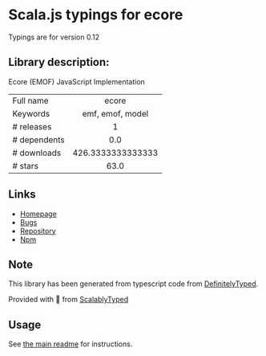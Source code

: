 
# Scala.js typings for ecore

Typings are for version 0.12

## Library description:
Ecore (EMOF) JavaScript Implementation

|                    |                 |
| ------------------ | :-------------: |
| Full name          | ecore |
| Keywords           | emf, emof, model |
| # releases         | 1 |
| # dependents       | 0.0 |
| # downloads        | 426.3333333333333 |
| # stars            | 63.0 |

## Links
- [Homepage](https://github.com/ghillairet/ecore.js#readme)
- [Bugs](https://github.com/ghillairet/ecore.js/issues)
- [Repository](https://github.com/ghillairet/ecore.js)
- [Npm](https://www.npmjs.com/package/ecore)
    


## Note
This library has been generated from typescript code from [DefinitelyTyped](https://definitelytyped.org).

Provided with :purple_heart: from [ScalablyTyped](https://github.com/oyvindberg/ScalablyTyped)

## Usage
See [the main readme](../../readme.md) for instructions.


